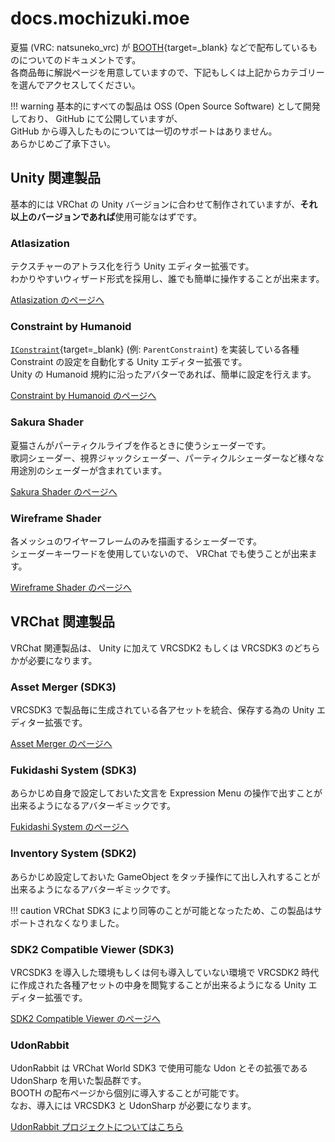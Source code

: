 # docs.mochizuki.moe

夏猫 (VRC: natsuneko_vrc) が [BOOTH](https://natsuneko.booth.pm/){target=\_blank} などで配布しているものについてのドキュメントです。  
各商品毎に解説ページを用意していますので、下記もしくは上記からカテゴリーを選んでアクセスしてください。

<!-- prettier-ignore-start -->
!!! warning
    基本的にすべての製品は OSS (Open Source Software) として開発しており、 GitHub にて公開していますが、  
    GitHub から導入したものについては一切のサポートはありません。  
    あらかじめご了承下さい。
<!-- prettier-ignore-end -->

## Unity 関連製品

基本的には VRChat の Unity バージョンに合わせて制作されていますが、**それ以上のバージョンであれば**使用可能なはずです。

### Atlasization

テクスチャーのアトラス化を行う Unity エディター拡張です。  
わかりやすいウィザード形式を採用し、誰でも簡単に操作することが出来ます。

[Atlasization のページへ](/unity/atlasization/)

### Constraint by Humanoid

[`IConstraint`](https://docs.unity3d.com/ScriptReference/Animations.IConstraint.html){target=\_blank} (例: `ParentConstraint`) を実装している各種 Constraint の設定を自動化する Unity エディター拡張です。  
Unity の Humanoid 規約に沿ったアバターであれば、簡単に設定を行えます。

[Constraint by Humanoid のページへ](/unity/constraint-by-humanoid/)

<!--
### Mochizuki Particle Effect

小さな Particle Effect を 1 つ 100 円程度で販売しています。
Unity でのゲーム制作や VRChat のアバターの装飾品などの使用にどうぞ！

[Mochizuki Particle Effect のページへ](/mochizuki-particle-effect/)
-->

### Sakura Shader

夏猫さんがパーティクルライブを作るときに使うシェーダーです。  
歌詞シェーダー、視界ジャックシェーダー、パーティクルシェーダーなど様々な用途別のシェーダーが含まれています。

[Sakura Shader のページへ](/unity/sakura-shader/)


### Wireframe Shader

各メッシュのワイヤーフレームのみを描画するシェーダーです。  
シェーダーキーワードを使用していないので、 VRChat でも使うことが出来ます。

[Wireframe Shader のページへ](/unity/wireframe-shader/)

## VRChat 関連製品

VRChat 関連製品は、 Unity に加えて VRCSDK2 もしくは VRCSDK3 のどちらかが必要になります。

### Asset Merger (SDK3)

VRCSDK3 で製品毎に生成されている各アセットを統合、保存する為の Unity エディター拡張です。

[Asset Merger のページへ](/vrchat/asset-merger/)

### Fukidashi System (SDK3)

あらかじめ自身で設定しておいた文言を Expression Menu の操作で出すことが出来るようになるアバターギミックです。

[Fukidashi System のページへ](/vrchat/fukidashi-system/)

### Inventory System (SDK2)

あらかじめ設定しておいた GameObject をタッチ操作にて出し入れすることが出来るようになるアバターギミックです。

<!-- prettier-ignore-start -->
!!! caution
    VRChat SDK3 により同等のことが可能となったため、この製品はサポートされなくなりました。
<!-- prettier-ignore-end -->

### SDK2 Compatible Viewer (SDK3)

VRCSDK3 を導入した環境もしくは何も導入していない環境で VRCSDK2 時代に作成された各種アセットの中身を閲覧することが出来るようになる Unity エディター拡張です。

[SDK2 Compatible Viewer のページへ](/vrchat/sdk2-compat-view/)

### UdonRabbit

UdonRabbit は VRChat World SDK3 で使用可能な Udon とその拡張である UdonSharp を用いた製品群です。  
BOOTH の配布ページから個別に導入することが可能です。  
なお、導入には VRCSDK3 と UdonSharp が必要になります。

[UdonRabbit プロジェクトについてはこちら](/udon-rabbit/)
